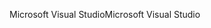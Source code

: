 <span data-ttu-id="02bb0-101">Microsoft Visual Studio</span><span class="sxs-lookup"><span data-stu-id="02bb0-101">Microsoft Visual Studio</span></span>